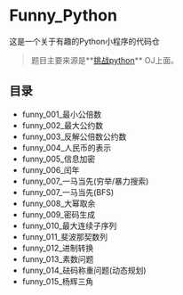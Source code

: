 # Funny_Python
这是一个关于有趣的Python小程序的代码仓
> 题目主要来源是**[挑战python](http://www.pythontip.com/coding/code_oj)** OJ上面。

## 目录
- funny\_001_最小公倍数
- funny\_002_最大公约数
- funny\_003_反解公倍数公约数
- funny\_004_人民币的表示
- funny\_005_信息加密
- funny\_006_闰年
- funny\_007_一马当先(穷举/暴力搜索)
- funny\_007_一马当先(BFS)
- funny\_008_大幂取余
- funny\_009_密码生成
- funny\_010_最大连续子序列
- funny\_011_斐波那契数列
- funny\_012_进制转换
- funny\_013_素数问题
- funny\_014_砝码称重问题(动态规划)
- funny\_015_杨辉三角
